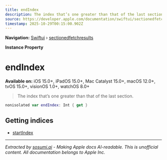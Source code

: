 ```yaml
---
title: endIndex
description: The index that’s one greater than that of the last section.
source: https://developer.apple.com/documentation/swiftui/sectionedfetchresults/endindex
timestamp: 2025-10-29T00:15:00.902Z
---
```


**Navigation:** [Swiftui](/documentation/swiftui) › [sectionedfetchresults](/documentation/swiftui/sectionedfetchresults)

**Instance Property**

# endIndex

**Available on:** iOS 15.0+, iPadOS 15.0+, Mac Catalyst 15.0+, macOS 12.0+, tvOS 15.0+, visionOS 1.0+, watchOS 8.0+

> The index that’s one greater than that of the last section.

```swift
nonisolated var endIndex: Int { get }
```

## Getting indices

- [startIndex](/documentation/swiftui/sectionedfetchresults/startindex)

---

*Extracted by [sosumi.ai](https://sosumi.ai) - Making Apple docs AI-readable.*
*This is unofficial content. All documentation belongs to Apple Inc.*
